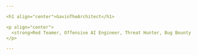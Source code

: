 ```yaml
---

<h1 align="center">GavinTheArchitect</h1>

<p align="center">
  <strong>Red Teamer, Offensive AI Engineer, Threat Hunter, Bug Bounty Hunter, Zero-Day Researcher, Offensive Security Architect, Leader.</strong><br>
</p>

---
```

